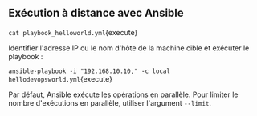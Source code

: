 ## Exécution à distance avec Ansible

`cat playbook_helloworld.yml`{execute}

Identifier l'adresse IP ou le nom d'hôte de la machine cible et exécuter le playbook :

`ansible-playbook -i "192.168.10.10," -c local hellodevopsworld.yml`{execute}

Par défaut, Ansible exécute les opérations en parallèle. Pour limiter le nombre d'exécutions en parallèle, utiliser l'argument `--limit`.
